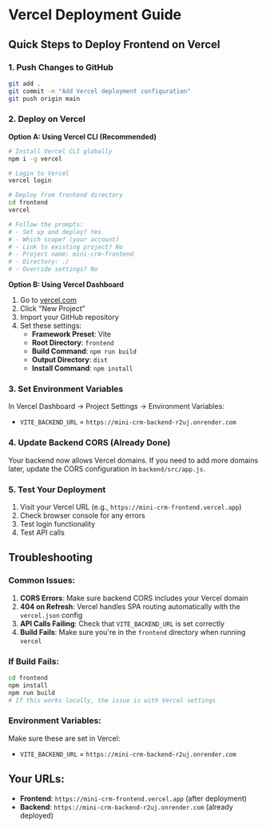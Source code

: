 # Vercel Deployment Guide

## Quick Steps to Deploy Frontend on Vercel

### 1. Push Changes to GitHub
```bash
git add .
git commit -m "Add Vercel deployment configuration"
git push origin main
```

### 2. Deploy on Vercel

**Option A: Using Vercel CLI (Recommended)**
```bash
# Install Vercel CLI globally
npm i -g vercel

# Login to Vercel
vercel login

# Deploy from frontend directory
cd frontend
vercel

# Follow the prompts:
# - Set up and deploy? Yes
# - Which scope? (your account)
# - Link to existing project? No
# - Project name: mini-crm-frontend
# - Directory: ./
# - Override settings? No
```

**Option B: Using Vercel Dashboard**
1. Go to [vercel.com](https://vercel.com)
2. Click "New Project"
3. Import your GitHub repository
4. Set these settings:
   - **Framework Preset**: Vite
   - **Root Directory**: `frontend`
   - **Build Command**: `npm run build`
   - **Output Directory**: `dist`
   - **Install Command**: `npm install`

### 3. Set Environment Variables
In Vercel Dashboard → Project Settings → Environment Variables:
- `VITE_BACKEND_URL` = `https://mini-crm-backend-r2uj.onrender.com`

### 4. Update Backend CORS (Already Done)
Your backend now allows Vercel domains. If you need to add more domains later, update the CORS configuration in `backend/src/app.js`.

### 5. Test Your Deployment
1. Visit your Vercel URL (e.g., `https://mini-crm-frontend.vercel.app`)
2. Check browser console for any errors
3. Test login functionality
4. Test API calls

## Troubleshooting

### Common Issues:
1. **CORS Errors**: Make sure backend CORS includes your Vercel domain
2. **404 on Refresh**: Vercel handles SPA routing automatically with the `vercel.json` config
3. **API Calls Failing**: Check that `VITE_BACKEND_URL` is set correctly
4. **Build Fails**: Make sure you're in the `frontend` directory when running `vercel`

### If Build Fails:
```bash
cd frontend
npm install
npm run build
# If this works locally, the issue is with Vercel settings
```

### Environment Variables:
Make sure these are set in Vercel:
- `VITE_BACKEND_URL` = `https://mini-crm-backend-r2uj.onrender.com`

## Your URLs:
- **Frontend**: `https://mini-crm-frontend.vercel.app` (after deployment)
- **Backend**: `https://mini-crm-backend-r2uj.onrender.com` (already deployed)
